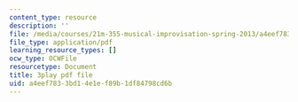 ```yaml
---
content_type: resource
description: ''
file: /media/courses/21m-355-musical-improvisation-spring-2013/a4eef7833bd14e1ef89b1df84798cd6b_ho1kCjRCjg8.pdf
file_type: application/pdf
learning_resource_types: []
ocw_type: OCWFile
resourcetype: Document
title: 3play pdf file
uid: a4eef783-3bd1-4e1e-f89b-1df84798cd6b
---
```

